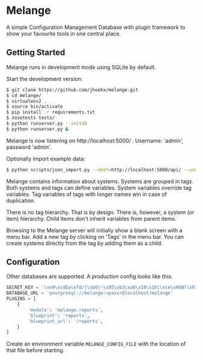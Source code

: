 Melange
=======

A simple Configuration Management Database with plugin framework to show your
favourite tools in one central place.

Getting Started
---------------

Melange runs in development mode using SQLite by default.

Start the development version:

```bash
$ git clone https://github.com/jhoekx/melange.git
$ cd melange/
$ virtualenv2 .
$ source bin/activate
$ pip install -r requirements.txt
$ nosetests tests/
$ python runserver.py --initdb
$ python runserver.py &
```

Melange is now listening on http://localhost:5000/ .
Username: 'admin', password 'admin'.

Optionally import example data:

```bash
$ python scripts/json_import.py --dest=http://localhost:5000/api/ --user=admin --password=admin < examples/example-data.json
```

Melange contains information about systems. Systems are grouped in tags. Both 
systems and tags can define variables. System variables override tag variables.
Tag variables of tags with longer names win in case of duplication.

There is no tag hierarchy. That is by design. There is, however, a system (or
item) hierarchy. Child items don't inherit variables from parent items.

Browsing to the Melange server will initially show a blank screen with a menu 
bar. Add a new tag by clicking on 'Tags' in the menu bar. You can create systems
directly from the tag by adding them as a child.

Configuration
-------------

Other databases are supported. A production config looks like this:

```python
SECRET_KEY = '\xe9\xcdEw\xfd/|\xb0|~\x05\xb3\xa8\x18\x16[\xce\x96N)\x91d\x1d\xe6'
DATABASE_URL = 'postgresql://melange:<pass>@localhost/melange'
PLUGINS = [ 
    {
        'module': 'melange.reports',
        'blueprint': 'reports',
        'blueprint_url': '/reports',
    }
]
```

Create an environment variable `MELANGE_CONFIG_FILE` with the location of that 
file before starting.
